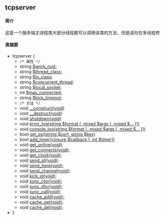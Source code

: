 ## tcpserver
#### 简介
<pre>
这是一个服务端主进程类大部分线程都可以调用该类的方法，但是请勿在多线程修改这个类的属性值（可以多线程读）
</pre>
#### 类摘要
- tcpserver {
	- `/* 属性 */`
	- string [$work_root](tcpserver.md);
	- string [$thread_class](tcpserver.md);
	- string [$io_class](tcpserver.md);
	- string [$concurrent_thread](tcpserver.md);
	- string [$local_socket](tcpserver.md);
	- int [$max_connected](tcpserver.md);
	- string [$kick_timeout](tcpserver.md);
	- `/* 方法 */`
	- void [__construct(void)](tcpserver.md)
	- void [__destruct(void)](tcpserver.md)
	- void [shutdown(void)](tcpserver.md)
	- void [error_log(string $format [, mixed $args [, mixed $... ]])](tcpserver.md)
	- void [console_log(string $format [, mixed $args [, mixed $... ]])](tcpserver.md)
	- bool [set_ssl(string $cert, string $key)](tcpserver.md)
	- bool [add_timer(closure $callback [, int $timer])](tcpserver.md)
	- void [get_online(void)](tcpserver.md);
	- void [get_connects(void)](tcpserver.md);
	- void [get_clock(void)](tcpserver.md);
	- void [send_all(void)](tcpserver.md);
	- void [send_here(void)](tcpserver.md);
	- void [send_channel(void)](tcpserver.md);
	- void [kick_id(void)](tcpserver.md);
	- void [sync_ctor(void)](tcpserver.md);
	- void [sync_dtor(void)](tcpserver.md);
	- void [sync_call(void)](tcpserver.md);
	- void [cache_add(void)](tcpserver.md);
	- void [cache_get(void)](tcpserver.md);
	- void [cache_del(void)](tcpserver.md);
- }

